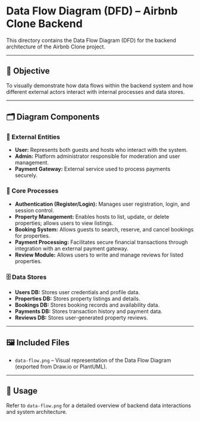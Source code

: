 # Data Flow Diagram (DFD) – Airbnb Clone Backend

This directory contains the Data Flow Diagram (DFD) for the backend architecture of the Airbnb Clone project.

---

## 🎯 Objective

To visually demonstrate how data flows within the backend system and how different external actors interact with internal processes and data stores.

---

## 🗂️ Diagram Components

### 🔷 External Entities

- **User:** Represents both guests and hosts who interact with the system.
- **Admin:** Platform administrator responsible for moderation and user management.
- **Payment Gateway:** External service used to process payments securely.

### 🔸 Core Processes

- **Authentication (Register/Login):** Manages user registration, login, and session control.
- **Property Management:** Enables hosts to list, update, or delete properties; allows users to view listings.
- **Booking System:** Allows guests to search, reserve, and cancel bookings for properties.
- **Payment Processing:** Facilitates secure financial transactions through integration with an external payment gateway.
- **Review Module:** Allows users to write and manage reviews for listed properties.

### 🗄️ Data Stores

- **Users DB:** Stores user credentials and profile data.
- **Properties DB:** Stores property listings and details.
- **Bookings DB:** Stores booking records and availability data.
- **Payments DB:** Stores transaction history and payment data.
- **Reviews DB:** Stores user-generated property reviews.

---

## 🖼️ Included Files

- `data-flow.png` – Visual representation of the Data Flow Diagram (exported from Draw.io or PlantUML).

---

## 📄 Usage

Refer to `data-flow.png` for a detailed overview of backend data interactions and system architecture.
